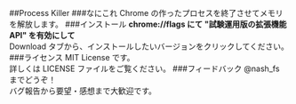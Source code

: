 ##Process Killer
###なにこれ
Chrome の作ったプロセスを終了させてメモリを解放します。
###インストール
**chrome://flags にて "試験運用版の拡張機能 API" を有効にして**  
Download タブから、インストールしたいバージョンをクリックしてください。
###ライセンス
MIT License です。  
詳しくは LICENSE ファイルをご覧ください。
###フィードバック
@nash_fs までどうぞ！  
バグ報告から要望・感想まで大歓迎です。